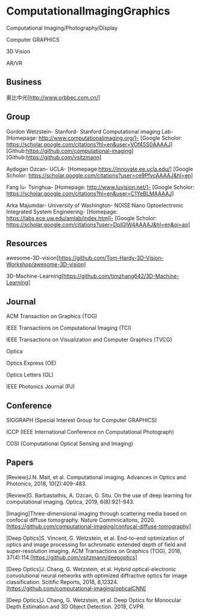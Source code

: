 # ComputationalImagingGraphics

Computational Imaging/Photography/Display

Computer GRAPHICS

3D Vision

AR/VR

## Business

奥比中光[http://www.orbbec.com.cn/]

## Group

Gordon Wetzstein-
Stanford-
Stanford Computational imaging Lab-
[Homepage: http://www.computationalimaging.org/]-
[Google Scholor: https://scholar.google.com/citations?hl=en&user=VOf45S0AAAAJ]
[Github:https://github.com/computational-imaging]
[Github:https://github.com/vsitzmann]

Aydogan Ozcan-
UCLA-
[Homepage:https://innovate.ee.ucla.edu/]
[Google Scholor: https://scholar.google.com/citations?user=ce9PfycAAAAJ&hl=en]

Fang lu-
Tsinghua-
[Homepage: http://www.luvision.net/]-
[Google Scholor: https://scholar.google.com/citations?hl=en&user=C1YeBLMAAAAJ]

Arka Majumdar-
University of Washington-
NOISE:Nano Optoelectronic Integrated System Engineering-
[Homepage: https://labs.ece.uw.edu/amlab/index.html]-
[Google Scholor: https://scholar.google.com/citations?user=DpIGlW4AAAAJ&hl=en&oi=ao]

## Resources

awesome-3D-vision[https://github.com/Tom-Hardy-3D-Vision-Workshop/awesome-3D-vision]

3D-Machine-Learning[https://github.com/timzhang642/3D-Machine-Learning]

## Journal

ACM Transaction on Graphics (TOG)

IEEE Transactions on Computational Imaging (TCI)

IEEE Transactions on Visualization and Computer Graphics (TVCG)

Optica

Optics Express (OE)

Optics Letters (OL)

IEEE Photonics Journal (PJ)

## Conference

SIGGRAPH (Special Interest Group for Computer GRAPHICS)

ICCP (IEEE International Conference on Computational Photograph)

COSI (Computational Optical Sensing and Imaging)

## Papers

[Review]J.N. Mait, et al. Computational imaging. Advances in Optics and Photonics, 2018, 10(2):409-483.

[Review]G. Barbastathis, A. Ozcan, G. Situ. On the use of deep learning for computational imaging. Optica, 
2019, 6(8):921-943.

[Imaging]Three-dimensional imaging through scattering media based on confocal diffuse tomography. Nature Commnicaitons, 2020.
[https://github.com/computational-imaging/confocal-diffuse-tomography]

[Deep Optics]S. Vincent, G. Wetzstein, et al. End-to-end optimization of optics and image processing for 
achromatic extended depth of field and super-resolution imaging. ACM Transactions on Graphics (TOG), 
2018, 37(4):114.[https://github.com/vsitzmann/deepoptics]

[Deep Optics]J. Chang, G. Wetzstein, et al. Hybrid optical-electronic convolutional neural networks with
optimized diffractive optics for image classification. Scitific Reports, 2018, 8,12324. 
[https://github.com/computational-imaging/opticalCNN]

[Deep Optics]J. Chang, G. Wetzstein, et al. Deep Optics for Monocular Depth Estimation and 3D Object Detection. 2019, CVPR.
